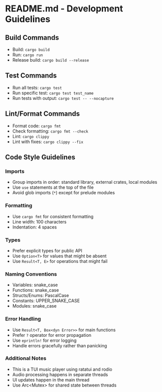 # README.md - Development Guidelines

## Build Commands
- Build: `cargo build`
- Run: `cargo run`
- Release build: `cargo build --release`

## Test Commands
- Run all tests: `cargo test`
- Run specific test: `cargo test test_name`
- Run tests with output: `cargo test -- --nocapture`

## Lint/Format Commands
- Format code: `cargo fmt`
- Check formatting: `cargo fmt --check`
- Lint: `cargo clippy`
- Lint with fixes: `cargo clippy --fix`

## Code Style Guidelines

### Imports
- Group imports in order: standard library, external crates, local modules
- Use `use` statements at the top of the file
- Avoid glob imports (`*`) except for prelude modules

### Formatting
- Use `cargo fmt` for consistent formatting
- Line width: 100 characters
- Indentation: 4 spaces

### Types
- Prefer explicit types for public API
- Use `Option<T>` for values that might be absent
- Use `Result<T, E>` for operations that might fail

### Naming Conventions
- Variables: snake_case
- Functions: snake_case
- Structs/Enums: PascalCase
- Constants: UPPER_SNAKE_CASE
- Modules: snake_case

### Error Handling
- Use `Result<T, Box<dyn Error>>` for main functions
- Prefer `?` operator for error propagation
- Use `eprintln!` for error logging
- Handle errors gracefully rather than panicking

### Additional Notes
- This is a TUI music player using ratatui and rodio
- Audio processing happens in separate threads
- UI updates happen in the main thread
- Use Arc<Mutex<T>> for shared state between threads

